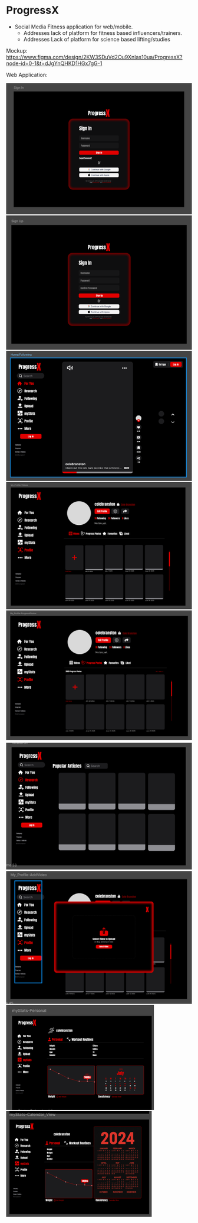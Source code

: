 # ProgressX

- Social Media Fitness application for web/mobile.
  - Addresses lack of platform for fitness based influencers/trainers.
  - Addresses Lack of platform for science based lifting/studies

Mockup: https://www.figma.com/design/2KW3SDuVd2Ou9XnIas10ua/ProgressX?node-id=0-1&t=dJgYnQHKD1HGx7gG-1

Web Application:

![](./mockupDesign/SignUp.PNG)
![](./mockupDesign/SignUp2.PNG)
![](./mockupDesign/HomePage.PNG)
![](./mockupDesign/Profile.PNG)
![](./mockupDesign/progressPhotos.PNG)
![](./mockupDesign/Relevant%20Articles.PNG)
![](./mockupDesign/AddVideo.PNG)
![](./mockupDesign/MyStats.PNG)
![](./mockupDesign/CalendarView.PNG)
